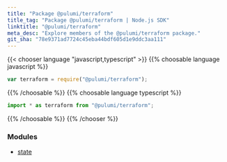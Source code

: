 ```yaml
---
title: "Package @pulumi/terraform"
title_tag: "Package @pulumi/terraform | Node.js SDK"
linktitle: "@pulumi/terraform"
meta_desc: "Explore members of the @pulumi/terraform package."
git_sha: "78e9371ad7724c45eba44bdf605d1e9ddc3aa111"
---
```


<!-- WARNING: this page was generated by a tool. Do not edit it by hand. -->
<!-- To change it, please see https://github.com/pulumi/docs/tree/master/tools/tscdocgen. -->

{{< chooser language "javascript,typescript" >}}
{{% choosable language javascript %}}

```javascript
var terraform = require("@pulumi/terraform");
```

{{% /choosable %}}
{{% choosable language typescript %}}

```typescript
import * as terraform from "@pulumi/terraform";
```

{{% /choosable %}}
{{% /chooser %}}


<h3>Modules</h3>
<ul class="api">
    <li><a href="state/"><span class="symbol module"></span>state</a></li>
</ul>








